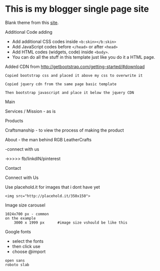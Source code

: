 # This is my blogger single page site

Blank theme from this [site](http://subinsb.com/make-a-blank-blogger-template).

Additional Code adding

+ Add additional CSS codes inside `<b:skin></b:skin>`
+ Add JavaScript codes before `</head>` or after `<head>`
+ Add HTML codes (widgets, code) inside `<body>`.
+ You can do all the stuff in this template just like you do it a HTML page.

Added CDN from http://getbootstrap.com/getting-started/#download

    Copied bootstrap css and placed it above my css to overwrite it
    
    Copied jquery cdn from the same page basic template

    Then bootstrap javascript and place it below the jquery CDN


Main

Services / Mission - as is

Products

Craftsmanship - to view the process of making the product

About - the man behind RGB LeatherCrafts

-connect with us

->>>>> fb/linkdIN/pinterest

Contact

Connect with Us

Use placehold.it for images that i dont have yet

    <img src="http://placehold.it/350x150">

Image size carousel

    1024x700 px - common
    on the example 
        3000 x 1999 px      #image size vshould be like this

Google fonts

   + select the fonts
   + then click use
   + choose @import
    
    open sans 
    roboto slab 
